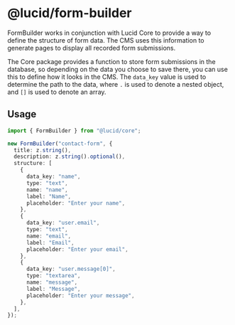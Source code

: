 # @lucid/form-builder

FormBuilder works in conjunction with Lucid Core to provide a way to define the structure of form data. The CMS uses this information to generate pages to display all recorded form submissions.

The Core package provides a function to store form submissions in the database, so depending on the data you choose to save there, you can use this to define how it looks in the CMS. The `data_key` value is used to determine the path to the data, where `.` is used to denote a nested object, and `[]` is used to denote an array.

## Usage

```typescript
import { FormBuilder } from "@lucid/core";

new FormBuilder("contact-form", {
  title: z.string(),
  description: z.string().optional(),
  structure: [
    {
      data_key: "name",
      type: "text",
      name: "name",
      label: "Name",
      placeholder: "Enter your name",
    },
    {
      data_key: "user.email",
      type: "text",
      name: "email",
      label: "Email",
      placeholder: "Enter your email",
    },
    {
      data_key: "user.message[0]",
      type: "textarea",
      name: "message",
      label: "Message",
      placeholder: "Enter your message",
    },
  ],
});
```
